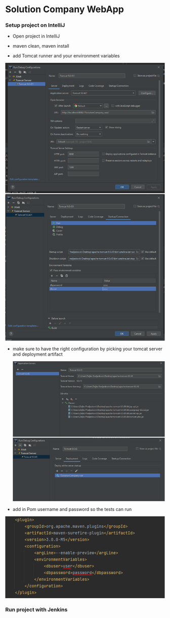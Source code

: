 # Solution Company WebApp

### Setup project on IntelliJ

* Open project in IntelliJ

* maven clean, maven install

* add Tomcat runner and your environment variables

![](images/img1.PNG)
![](images/img2.PNG)

* make sure to have the right configuration by picking your tomcat server and deployment artifact


  ![](images/img4.PNG)
  ![](images/img5.PNG)


* add in Pom username and password so the tests can run

![](images/img3.PNG)

### Run project with Jenkins